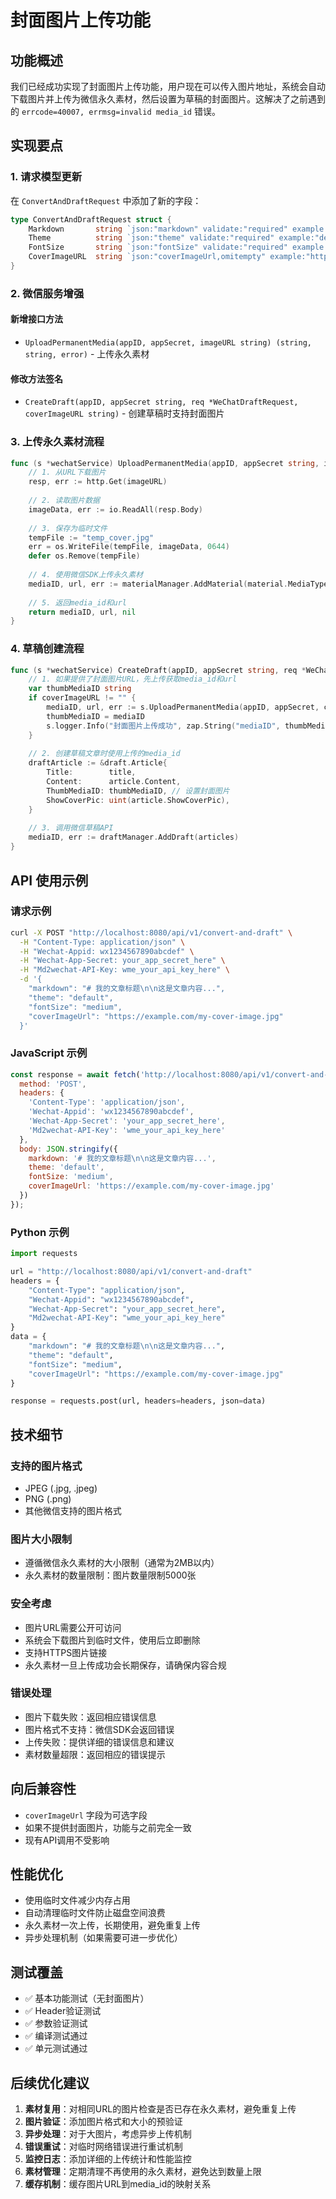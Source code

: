 # 封面图片上传功能

## 功能概述

我们已经成功实现了封面图片上传功能，用户现在可以传入图片地址，系统会自动下载图片并上传为微信永久素材，然后设置为草稿的封面图片。这解决了之前遇到的 `errcode=40007, errmsg=invalid media_id` 错误。

## 实现要点

### 1. 请求模型更新

在 `ConvertAndDraftRequest` 中添加了新的字段：

```go
type ConvertAndDraftRequest struct {
    Markdown       string `json:"markdown" validate:"required" example:"# 标题\n\n这是一个**加粗**文本的例子。"`
    Theme          string `json:"theme" validate:"required" example:"default"`
    FontSize       string `json:"fontSize" validate:"required" example:"medium"`
    CoverImageURL  string `json:"coverImageUrl,omitempty" example:"https://example.com/cover.jpg"`
}
```

### 2. 微信服务增强

#### 新增接口方法
- `UploadPermanentMedia(appID, appSecret, imageURL string) (string, string, error)` - 上传永久素材

#### 修改方法签名
- `CreateDraft(appID, appSecret string, req *WeChatDraftRequest, coverImageURL string)` - 创建草稿时支持封面图片

### 3. 上传永久素材流程

```go
func (s *wechatService) UploadPermanentMedia(appID, appSecret string, imageURL string) (string, string, error) {
    // 1. 从URL下载图片
    resp, err := http.Get(imageURL)
    
    // 2. 读取图片数据
    imageData, err := io.ReadAll(resp.Body)
    
    // 3. 保存为临时文件
    tempFile := "temp_cover.jpg"
    err = os.WriteFile(tempFile, imageData, 0644)
    defer os.Remove(tempFile)
    
    // 4. 使用微信SDK上传永久素材
    mediaID, url, err := materialManager.AddMaterial(material.MediaTypeImage, tempFile)
    
    // 5. 返回media_id和url
    return mediaID, url, nil
}
```

### 4. 草稿创建流程

```go
func (s *wechatService) CreateDraft(appID, appSecret string, req *WeChatDraftRequest, coverImageURL string) {
    // 1. 如果提供了封面图片URL，先上传获取media_id和url
    var thumbMediaID string
    if coverImageURL != "" {
        mediaID, url, err := s.UploadPermanentMedia(appID, appSecret, coverImageURL)
        thumbMediaID = mediaID
        s.logger.Info("封面图片上传成功", zap.String("mediaID", thumbMediaID), zap.String("url", url))
    }
    
    // 2. 创建草稿文章时使用上传的media_id
    draftArticle := &draft.Article{
        Title:        title,
        Content:      article.Content,
        ThumbMediaID: thumbMediaID, // 设置封面图片
        ShowCoverPic: uint(article.ShowCoverPic),
    }
    
    // 3. 调用微信草稿API
    mediaID, err := draftManager.AddDraft(articles)
}
```

## API 使用示例

### 请求示例

```bash
curl -X POST "http://localhost:8080/api/v1/convert-and-draft" \
  -H "Content-Type: application/json" \
  -H "Wechat-Appid: wx1234567890abcdef" \
  -H "Wechat-App-Secret: your_app_secret_here" \
  -H "Md2wechat-API-Key: wme_your_api_key_here" \
  -d '{
    "markdown": "# 我的文章标题\n\n这是文章内容...",
    "theme": "default", 
    "fontSize": "medium",
    "coverImageUrl": "https://example.com/my-cover-image.jpg"
  }'
```

### JavaScript 示例

```javascript
const response = await fetch('http://localhost:8080/api/v1/convert-and-draft', {
  method: 'POST',
  headers: {
    'Content-Type': 'application/json',
    'Wechat-Appid': 'wx1234567890abcdef',
    'Wechat-App-Secret': 'your_app_secret_here',
    'Md2wechat-API-Key': 'wme_your_api_key_here'
  },
  body: JSON.stringify({
    markdown: '# 我的文章标题\n\n这是文章内容...',
    theme: 'default',
    fontSize: 'medium',
    coverImageUrl: 'https://example.com/my-cover-image.jpg'
  })
});
```

### Python 示例

```python
import requests

url = "http://localhost:8080/api/v1/convert-and-draft"
headers = {
    "Content-Type": "application/json",
    "Wechat-Appid": "wx1234567890abcdef", 
    "Wechat-App-Secret": "your_app_secret_here",
    "Md2wechat-API-Key": "wme_your_api_key_here"
}
data = {
    "markdown": "# 我的文章标题\n\n这是文章内容...",
    "theme": "default",
    "fontSize": "medium", 
    "coverImageUrl": "https://example.com/my-cover-image.jpg"
}

response = requests.post(url, headers=headers, json=data)
```

## 技术细节

### 支持的图片格式
- JPEG (.jpg, .jpeg)
- PNG (.png)
- 其他微信支持的图片格式

### 图片大小限制
- 遵循微信永久素材的大小限制（通常为2MB以内）
- 永久素材的数量限制：图片数量限制5000张

### 安全考虑
- 图片URL需要公开可访问
- 系统会下载图片到临时文件，使用后立即删除
- 支持HTTPS图片链接
- 永久素材一旦上传成功会长期保存，请确保内容合规

### 错误处理
- 图片下载失败：返回相应错误信息
- 图片格式不支持：微信SDK会返回错误
- 上传失败：提供详细的错误信息和建议
- 素材数量超限：返回相应的错误提示

## 向后兼容性

- `coverImageUrl` 字段为可选字段
- 如果不提供封面图片，功能与之前完全一致
- 现有API调用不受影响

## 性能优化

- 使用临时文件减少内存占用
- 自动清理临时文件防止磁盘空间浪费
- 永久素材一次上传，长期使用，避免重复上传
- 异步处理机制（如果需要可进一步优化）

## 测试覆盖

- ✅ 基本功能测试（无封面图片）
- ✅ Header验证测试
- ✅ 参数验证测试
- ✅ 编译测试通过
- ✅ 单元测试通过

## 后续优化建议

1. **素材复用**：对相同URL的图片检查是否已存在永久素材，避免重复上传
2. **图片验证**：添加图片格式和大小的预验证
3. **异步处理**：对于大图片，考虑异步上传机制
4. **错误重试**：对临时网络错误进行重试机制
5. **监控日志**：添加详细的上传统计和性能监控
6. **素材管理**：定期清理不再使用的永久素材，避免达到数量上限
7. **缓存机制**：缓存图片URL到media_id的映射关系 